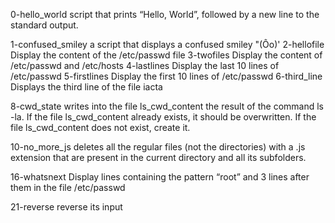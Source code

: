 0-hello_world script that prints “Hello, World”, followed by a new line to the standard output.

1-confused_smiley a script that displays a confused smiley "(Ôo)'
2-hellofile Display the content of the /etc/passwd file
3-twofiles Display the content of /etc/passwd and /etc/hosts
4-lastlines Display the last 10 lines of /etc/passwd
5-firstlines Display the first 10 lines of /etc/passwd
6-third_line Displays the third line of the file iacta

8-cwd_state writes into the file ls_cwd_content the result of the command ls -la. If the file ls_cwd_content already exists, it should be overwritten. If the file ls_cwd_content does not exist, create it.

10-no_more_js deletes all the regular files (not the directories) with a .js extension that are present in the current directory and all its subfolders.

16-whatsnext Display lines containing the pattern “root” and 3 lines after them in the file /etc/passwd

21-reverse reverse its input

